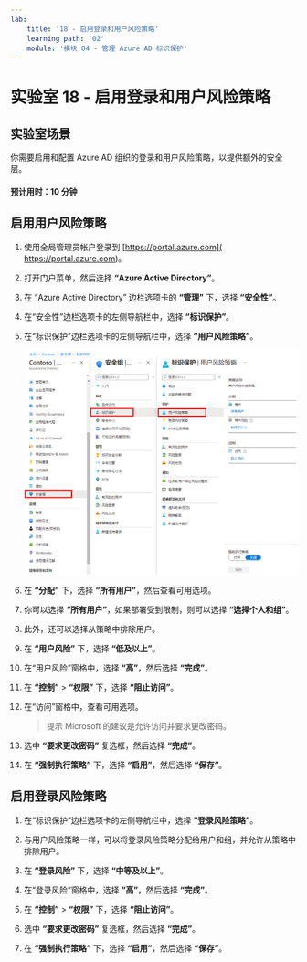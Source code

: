 ```yaml
---
lab:
    title: '18 - 启用登录和用户风险策略'
    learning path: '02'
    module: '模块 04 - 管理 Azure AD 标识保护'
---
```


# 实验室 18 - 启用登录和用户风险策略

## 实验室场景

你需要启用和配置 Azure AD 组织的登录和用户风险策略，以提供额外的安全层。

#### 预计用时：10 分钟

## 启用用户风险策略

1. 使用全局管理员帐户登录到 [https://portal.azure.com]( https://portal.azure.com)。

1. 打开门户菜单，然后选择 **“Azure Active Directory”**。

1. 在 “Azure Active Directory” 边栏选项卡的 **“管理”** 下，选择 **“安全性”**。

1. 在“安全性”边栏选项卡的左侧导航栏中，选择 **“标识保护”**。

1. 在“标识保护”边栏选项卡的左侧导航栏中，选择 **“用户风险策略”**。

    ![显示“用户风险策略”页的屏幕图像，其中突出显示了浏览路径](./media/lp2-mod4-browse-to-identity-protection.png)

1. 在 **“分配”** 下，选择 **“所有用户”**，然后查看可用选项。

1. 你可以选择 **“所有用户”**，如果部署受到限制，则可以选择 **“选择个人和组”**。

1. 此外，还可以选择从策略中排除用户。

1. 在 **“用户风险”** 下，选择 **“低及以上”**。

1. 在“用户风险”窗格中，选择 **“高”**，然后选择 **“完成”**。

1. 在 **“控制”** > **“权限”** 下，选择 **“阻止访问”**。

1. 在“访问”窗格中，查看可用选项。

    >提示
    >Microsoft 的建议是允许访问并要求更改密码。

1. 选中 **“要求更改密码”** 复选框，然后选择 **“完成”**。

1. 在 **“强制执行策略”** 下，选择 **“启用”**，然后选择 **“保存”**。

## 启用登录风险策略

1. 在“标识保护”边栏选项卡的左侧导航栏中，选择 **“登录风险策略”**。

1. 与用户风险策略一样，可以将登录风险策略分配给用户和组，并允许从策略中排除用户。

1. 在 **“登录风险”** 下，选择 **“中等及以上”**。

1. 在“登录风险”窗格中，选择 **“高”**，然后选择 **“完成”**。

1. 在 **“控制”** > **“权限”** 下，选择 **“阻止访问”**。

1. 选中 **“要求更改密码”** 复选框，然后选择 **“完成”**。

1. 在 **“强制执行策略”** 下，选择 **“启用”**，然后选择 **“保存”**。
